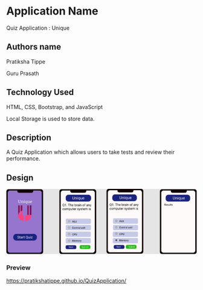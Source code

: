 # Application Name

 Quiz Application : Unique

## Authors name
 Pratiksha Tippe

 Guru Prasath

## Technology Used
 HTML,
 CSS,
 Bootstrap, and 
 JavaScript

 Local Storage is used to store data.
 
## Description 
 A Quiz Application which allows users to take tests and review their performance.

## Design

![sceenshot](Quiz.png)

### Preview
https://pratikshatippe.github.io/QuizApplication/



